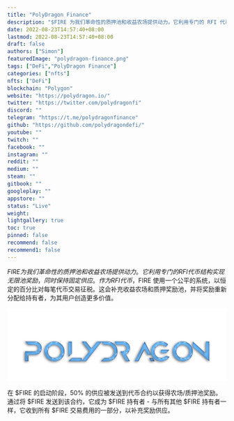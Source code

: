 ```yaml
---
title: "PolyDragon Finance"
description: "$FIRE 为我们革命性的质押池和收益农场提供动力。它利用专门的 RFI 代币结构实现无限池奖励，同时保持固定供应。"
date: 2022-08-23T14:57:40+08:00
lastmod: 2022-08-23T14:57:40+08:00
draft: false
authors: ["Simon"]
featuredImage: "polydragon-finance.png"
tags: ["DeFi","PolyDragon Finance"]
categories: ["nfts"]
nfts: ["DeFi"]
blockchain: "Polygon"
website: "https://polydragon.io/"
twitter: "https://twitter.com/polydragonfi"
discord: ""
telegram: "https://t.me/polydragonfinance"
github: "https://github.com/polydragondefi/"
youtube: ""
twitch: ""
facebook: ""
instagram: ""
reddit: ""
medium: ""
steam: ""
gitbook: ""
googleplay: ""
appstore: ""
status: "Live"
weight: 
lightgallery: true
toc: true
pinned: false
recommend: false
recommend1: false
---
```

$FIRE 为我们革命性的质押池和收益农场提供动力。它利用专门的 RFI 代币结构实现无限池奖励，同时保持固定供应。作为 RFI 代币，$FIRE 使用一个公平的系统，以恒定的百分比对每笔代币交易征税。这会补充收益农场和质押奖励池，并将奖励重新分配给持有者，为其用户创造更多价值。

![配图](10801569360.jpg)

在 $FIRE 的启动阶段，50% 的供应被发送到代币合约以获得农场/质押池奖励。通过将 $FIRE 发送到该合约，它成为 $FIRE 持有者 - 与所有其他 $FIRE 持有者一样，它收到所有 $FIRE 交易费用的一部分，以补充奖励供应。